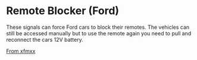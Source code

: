# Remote Blocker (Ford)
These signals can force Ford cars to block their remotes. The vehicles can still be accessed manually but to use the remote again you need to pull and reconnect the cars 12V battery.

[From xfmxx](https://github.com/xfmxx)
